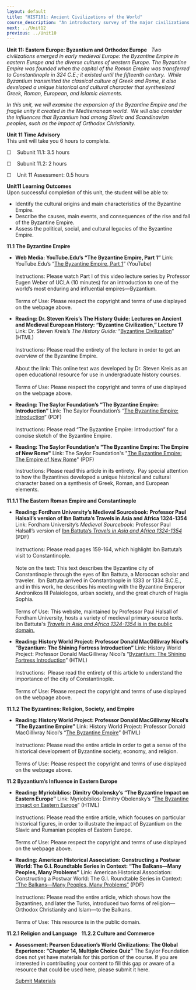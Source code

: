 ```yaml
---
layout: default
title: "HIST101: Ancient Civilizations of the World"
course_description: "An introductory survey of the major civilizations of the ancient world from the Paleolithic Era to the Middle Ages, with special emphasis on the nature and characteristics of 'civilized' society."
next: ../Unit12
previous: ../Unit10
---
```

**Unit 11: Eastern Europe: Byzantium and Orthodox Europe** <span
id="11"></span> 
*Two civilizations emerged in early medieval Europe: the Byzantine
Empire in eastern Europe and the diverse cultures of western Europe. The
Byzantine Empire was founded when the capital of the Roman Empire was
transferred to Constantinople in 324 C.E.; it existed until the
fifteenth century.  While Byzantium transmitted the classical culture of
Greek and Rome, it also developed a unique historical and cultural
character that synthesized Greek, Roman, European, and Islamic
elements.*  
  
 *In this unit, we will examine the expansion of the Byzantine Empire
and the fragile unity it created in the Mediterranean world.  We will
also consider the influences that Byzantium had among Slavic and
Scandinavian peoples, such as the impact of Orthodox Christianity.*

**Unit 11 Time Advisory**  
This unit will take you 6 hours to complete.  
  
 ☐    Subunit 11.1: 3.5 hours  
  
 ☐    Subunit 11.2: 2 hours  
  
 ☐    Unit 11 Assessment: 0.5 hours

**Unit11 Learning Outcomes**  
Upon successful completion of this unit, the student will be able to:
-   Identify the cultural origins and main characteristics of the
    Byzantine Empire.
-   Describe the causes, main events, and consequences of the rise and
    fall of the Byzantine Empire.
-   Assess the political, social, and cultural legacies of the Byzantine
    Empire.

**11.1 The Byzantine Empire** <span id="11.1"></span> 
-   **Web Media: YouTube.Edu’s “The Byzantine Empire, Part 1”**
    Link: YouTube.Edu’s “[The Byzantine Empire, Part
    1](http://www.youtube.com/watch?v=Pk0ysWqhOvA)” (YouTube)  
        
     Instructions: Please watch Part I of this video lecture series by
    Professor Eugen Weber of UCLA (10 minutes) for an introduction to
    one of the world’s most enduring and influential
    empires—Byzantium.  
        
     Terms of Use: Please respect the copyright and terms of use
    displayed on the webpage above.

-   **Reading: Dr. Steven Kreis’s The History Guide: Lectures on Ancient
    and Medieval European History: “Byzantine Civilization,” Lecture
    17**
    Link: Dr. Steven Kreis’s *The History Guide:* “[Byzantine
    Civilization](http://www.historyguide.org/ancient/lecture17b.html)”
    (HTML)  
        
     Instructions: Please read the entirety of the lecture in order to
    get an overview of the Byzantine Empire.  
        
     About the link: This online text was developed by Dr. Steven Kreis
    as an open educational resource for use in undergraduate history
    courses.  
        
     Terms of Use: Please respect the copyright and terms of use
    displayed on the webpage above.

-   **Reading: The Saylor Foundation’s “The Byzantine Empire:
    Introduction”**
    Link: The Saylor Foundation’s “[The Byzantine Empire:
    Introduction](https://resources.saylor.org/archived/wp-content/uploads/2012/10/HIST101-11.1-ByzantineIntro-FINAL1.pdf)”
    (PDF)  
        
     Instructions: Please read “The Byzantine Empire: Introduction” for
    a concise sketch of the Byzantine Empire.

-   **Reading: The Saylor Foundation's "The Byzantine Empire: The Empire
    of New Rome"**
    Link: The Saylor Foundation's "[The Byzantine Empire: The Empire of
    New
    Rome](https://resources.saylor.org/archived/wp-content/uploads/2012/10/HIST101-11.1-ByzantineEmpire-FINAL1.pdf)"
    (PDF)  
      
     Instructions: Please read this article in its entirety.  Pay
    special attention to how the Byzantines developed a unique
    historical and cultural character based on a synthesis of Greek,
    Roman, and European elements.

**11.1.1 The Eastern Roman Empire and Constantinople** <span
id="11.1.1"></span> 
-   **Reading: Fordham University’s Medieval Sourcebook: Professor Paul
    Halsall’s version of Ibn Battuta’s Travels in Asia and Africa
    1324-1354**
    Link: Fordham University’s *Medieval Sourcebook:* Professor Paul
    Halsall’s version of [Ibn Battuta’s *Travels in Asia and Africa
    1324-1354*](https://resources.saylor.org/archived/wp-content/uploads/2011/09/Internet-History-Sourcebooks-Project.pdf)
    (PDF)  
        
     Instructions: Please read pages 159-164, which highlight Ibn
    Battuta’s visit to Constantinople.  
        
     Note on the text: This text describes the Byzantine city of
    Constantinople through the eyes of Ibn Battuta, a Moroccan scholar
    and traveler.  Ibn Battuta arrived in Constantinople in 1333 or 1334
    B.C.E., and in this work, he describes his meeting with the
    Byzantine Emperor Andronikos III Palaiologos, urban society, and the
    great church of Hagia Sophia.  
        
     Terms of Use: This website, maintained by Professor Paul Halsall of
    Fordham University, hosts a variety of medieval primary-source
    texts. Ibn Battuta's [*Travels in Asia and Africa 1324-1354* is in
    the public
    domain.](https://resources.saylor.org/archived/wp-content/uploads/2011/09/Internet-History-Sourcebooks-Project.pdf)

-   **Reading: History World Project: Professor Donald MacGillivray
    Nicol’s “Byzantium: The Shining Fortress Introduction”**
    Link: History World Project: Professor Donald MacGillivray Nicol’s
    “[Byzantium: The Shining Fortress
    Introduction](http://history-world.org/Byzatines.htm)” (HTML)  
        
     Instructions:  Please read the entirety of this article to
    understand the importance of the city of Constantinople.  
        
     Terms of Use: Please respect the copyright and terms of use
    displayed on the webpage above.

**11.1.2 The Byzantines: Religion, Society, and Empire** <span
id="11.1.2"></span> 
-   **Reading: History World Project: Professor Donald MacGillivray
    Nicol’s “The Byzantine Empire”**
    Link: History World Project: Professor Donald MacGillivray Nicol’s
    “[The Byzantine
    Empire](http://history-world.org/byzantine_empire.htm)” (HTML)  
        
     Instructions: Please read the entire article in order to get a
    sense of the historical development of Byzantine society, economy,
    and religion.  
        
     Terms of Use: Please respect the copyright and terms of use
    displayed on the webpage above.

**11.2 Byzantium’s Influence in Eastern Europe** <span
id="11.2"></span> 
-   **Reading: Myriobiblios: Dimitry Obolensky’s “The Byzantine Impact
    on Eastern Europe”**
    Link: Myriobiblios: Dimitry Obolensky’s “[The Byzantine Impact on
    Eastern
    Europe](http://www.myriobiblos.gr/texts/english/obolensky_impact.html)”
    (HTML)  
        
     Instructions: Please read the entire article, which focuses on
    particular historical figures, in order to illustrate the impact of
    Byzantium on the Slavic and Rumanian peoples of Eastern Europe.  
        
     Terms of Use: Please respect the copyright and terms of use
    displayed on the webpage above.

-   **Reading: American Historical Association: Constructing a Postwar
    World: The G.I. Roundtable Series in Context: “The Balkans—Many
    Peoples, Many Problems”**
    Link: American Historical Association: Constructing a Postwar World:
    The G.I. Roundtable Series in Context: [“The Balkans—Many Peoples,
    Many
    Problems”](https://resources.saylor.org/archived/wp-content/uploads/2011/09/The-Balkans_-The-Long-Story-of-Differences.pdf)
    (PDF)  
        
     Instructions: Please read the entire article, which shows how the
    Byzantines, and later the Turks, introduced two forms of
    religion—Orthodox Christianity and Islam—to the Balkans.  
        
     Terms of Use: This resource is in the public domain.

**11.2.1 Religion and Language** <span id="11.2.1"></span> 
**11.2.2 Culture and Commerce** <span id="11.2.2"></span> 
-   **Assessment: Pearson Education’s World Civilizations: The Global
    Experience: “Chapter 14, Multiple Choice Quiz”**
    The Saylor Foundation does not yet have materials for this portion
    of the course. If you are interested in contributing your content to
    fill this gap or aware of a resource that could be used here, please
    submit it here.

    [Submit Materials](/contribute/)


